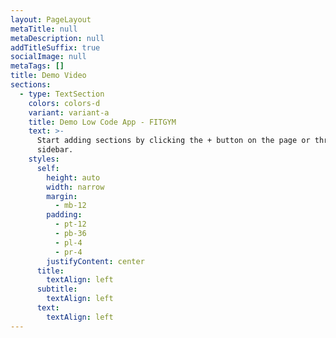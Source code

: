 ```yaml
---
layout: PageLayout
metaTitle: null
metaDescription: null
addTitleSuffix: true
socialImage: null
metaTags: []
title: Demo Video
sections:
  - type: TextSection
    colors: colors-d
    variant: variant-a
    title: Demo Low Code App - FITGYM
    text: >-
      Start adding sections by clicking the + button on the page or through the
      sidebar.
    styles:
      self:
        height: auto
        width: narrow
        margin:
          - mb-12
        padding:
          - pt-12
          - pb-36
          - pl-4
          - pr-4
        justifyContent: center
      title:
        textAlign: left
      subtitle:
        textAlign: left
      text:
        textAlign: left
---
```


